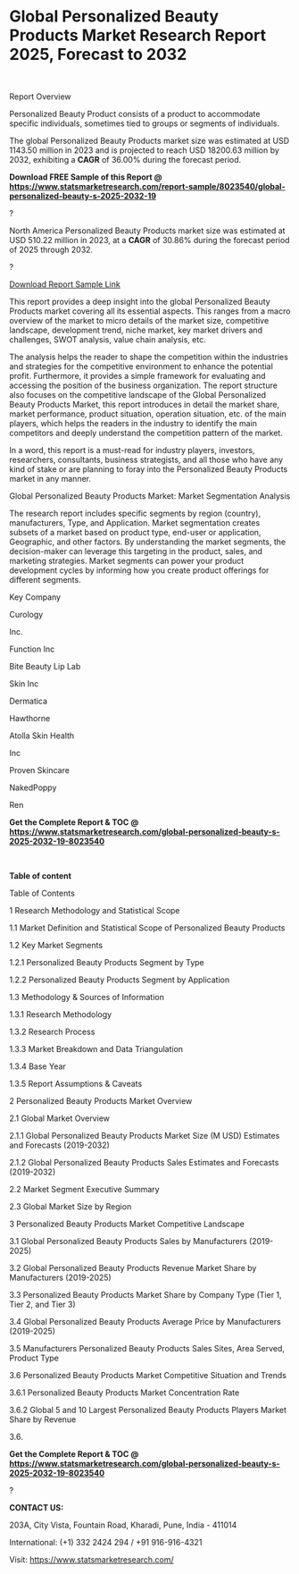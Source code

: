 <h1>Global Personalized Beauty Products Market Research Report 2025, Forecast to 2032</h1><br/><p>Report Overview</p>
 
 
 
 <p>Personalized Beauty Product consists of a product to accommodate specific individuals, sometimes tied to groups or segments of individuals.</p>
 
 
 
 <p>The global Personalized Beauty Products market size was estimated at USD 1143.50 million in 2023 and is projected to reach USD 18200.63 million by 2032, exhibiting a <strong>CAGR</strong> of 36.00% during the forecast period.</p>
 
 
 
 <div><b>Download FREE Sample of this Report @ <a href="https://www.statsmarketresearch.com/download-free-sample/8023540/global-personalized-beauty-s-2025-2032-19">https://www.statsmarketresearch.com/report-sample/8023540/global-personalized-beauty-s-2025-2032-19</a></b></div>
 
 
 
 <p>? </p>
 
 
 
 <p>North America Personalized Beauty Products market size was estimated at USD 510.22 million in 2023, at a <strong>CAGR</strong> of 30.86% during the forecast period of 2025 through 2032.</p>
 
 
 
 <p>? </p>
 
 
 
 <p><a href="https://www.statsmarketresearch.com/download-free-sample/8023540/global-personalized-beauty-s-2025-2032-19">Download Report Sample Link</a></p>
 
 
 
 <p>This report provides a deep insight into the global Personalized Beauty Products market covering all its essential aspects. This ranges from a macro overview of the market to micro details of the market size, competitive landscape, development trend, niche market, key market drivers and challenges, SWOT analysis, value chain analysis, etc.</p>
 
 
 
 <p>The analysis helps the reader to shape the competition within the industries and strategies for the competitive environment to enhance the potential profit. Furthermore, it provides a simple framework for evaluating and accessing the position of the business organization. The report structure also focuses on the competitive landscape of the Global Personalized Beauty Products Market, this report introduces in detail the market share, market performance, product situation, operation situation, etc. of the main players, which helps the readers in the industry to identify the main competitors and deeply understand the competition pattern of the market.</p>
 
 
 
 <p>In a word, this report is a must-read for industry players, investors, researchers, consultants, business strategists, and all those who have any kind of stake or are planning to foray into the Personalized Beauty Products market in any manner.</p>
 
 
 
 <p>Global Personalized Beauty Products Market: Market Segmentation Analysis</p>
 
 
 
 <p>The research report includes specific segments by region (country), manufacturers, Type, and Application. Market segmentation creates subsets of a market based on product type, end-user or application, Geographic, and other factors. By understanding the market segments, the decision-maker can leverage this targeting in the product, sales, and marketing strategies. Market segments can power your product development cycles by informing how you create product offerings for different segments.</p>
 
 
 
 <p>Key Company</p>
 
 
 
 <p>Curology</p>
 
 
 
 <p>Inc.</p>
 
 
 
 <p>Function Inc</p>
 
 
 
 <p>Bite Beauty Lip Lab</p>
 
 
 
 <p>Skin Inc</p>
 
 
 
 <p>Dermatica</p>
 
 
 
 <p>Hawthorne</p>
 
 
 
 <p>Atolla Skin Health</p>
 
 
 
 <p>Inc</p>
 
 
 
 <p>Proven Skincare</p>
 
 
 
 <p>NakedPoppy</p>
 
 
 
 <p>Ren</p>
 
 
 
 <div><b>Get the Complete Report & TOC @ <a href="https://www.statsmarketresearch.com/global-personalized-beauty-s-2025-2032-19-8023540">https://www.statsmarketresearch.com/global-personalized-beauty-s-2025-2032-19-8023540</a></b></div>
 
 
 
 <p><br />
 
 <b>Table of content</b></p>
 
 
 
 <p>Table of Contents<br />
 
 1 Research Methodology and Statistical Scope<br />
 
 1.1 Market Definition and Statistical Scope of Personalized Beauty Products<br />
 
 1.2 Key Market Segments<br />
 
 1.2.1 Personalized Beauty Products Segment by Type<br />
 
 1.2.2 Personalized Beauty Products Segment by Application<br />
 
 1.3 Methodology & Sources of Information<br />
 
 1.3.1 Research Methodology<br />
 
 1.3.2 Research Process<br />
 
 1.3.3 Market Breakdown and Data Triangulation<br />
 
 1.3.4 Base Year<br />
 
 1.3.5 Report Assumptions & Caveats<br />
 
 2 Personalized Beauty Products Market Overview<br />
 
 2.1 Global Market Overview<br />
 
 2.1.1 Global Personalized Beauty Products Market Size (M USD) Estimates and Forecasts (2019-2032)<br />
 
 2.1.2 Global Personalized Beauty Products Sales Estimates and Forecasts (2019-2032)<br />
 
 2.2 Market Segment Executive Summary<br />
 
 2.3 Global Market Size by Region<br />
 
 3 Personalized Beauty Products Market Competitive Landscape<br />
 
 3.1 Global Personalized Beauty Products Sales by Manufacturers (2019-2025)<br />
 
 3.2 Global Personalized Beauty Products Revenue Market Share by Manufacturers (2019-2025)<br />
 
 3.3 Personalized Beauty Products Market Share by Company Type (Tier 1, Tier 2, and Tier 3)<br />
 
 3.4 Global Personalized Beauty Products Average Price by Manufacturers (2019-2025)<br />
 
 3.5 Manufacturers Personalized Beauty Products Sales Sites, Area Served, Product Type<br />
 
 3.6 Personalized Beauty Products Market Competitive Situation and Trends<br />
 
 3.6.1 Personalized Beauty Products Market Concentration Rate<br />
 
 3.6.2 Global 5 and 10 Largest Personalized Beauty Products Players Market Share by Revenue<br />
 
 3.6.</p>
 
 
 
 <div><b>Get the Complete Report & TOC @ <a href="https://www.statsmarketresearch.com/global-personalized-beauty-s-2025-2032-19-8023540">https://www.statsmarketresearch.com/global-personalized-beauty-s-2025-2032-19-8023540</a></b></div>
 
 
 
 <p>? </p>
 
 
 
 <p><b>CONTACT US:</b><br />
 
 203A, City Vista, Fountain Road, Kharadi, Pune, India - 411014<br />
 
 International: (+1) 332 2424 294 / +91 916-916-4321<br />
 
 Visit: <a href="https://www.statsmarketresearch.com/">https://www.statsmarketresearch.com/</a></p>